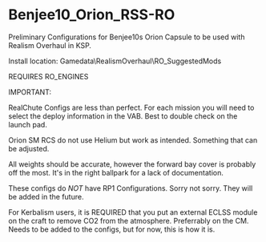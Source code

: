 # Benjee10_Orion_RSS-RO
Preliminary Configurations for Benjee10s Orion Capsule to be used with Realism Overhaul in KSP. 

Install location: Gamedata\RealismOverhaul\RO_SuggestedMods

REQUIRES RO_ENGINES

IMPORTANT:

RealChute Configs are less than perfect. For each mission you will need to select the deploy information in the VAB. Best to double check on the launch pad.

Orion SM RCS do not use Helium but work as intended. Something that can be adjusted. 

All weights should be accurate, however the forward bay cover is probably off the most. It's in the right ballpark for a lack of documentation. 

These configs do *NOT* have RP1 Configurations. Sorry not sorry. They will be added in the future. 

For Kerbalism users, it is REQUIRED that you put an external ECLSS module on the craft to remove CO2 from the atmosphere. Preferrably on the CM. Needs to be added to the configs, but for now, this is how it is. 

